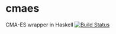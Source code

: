 cmaes
=====

CMA-ES wrapper in Haskell [![Build Status](https://secure.travis-ci.org/nushio3/cmaes.png?branch=master)](https://travis-ci.org/nushio3/cmaes)